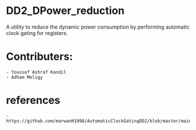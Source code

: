 # DD2_DPower_reduction
A utility to reduce the dynamic power consumption by performing automatic clock gating for registers.
# Contributers:
    - Youssef Ashraf Kandil
    - Adham Meligy


# references
    -https://github.com/marwanH1998/AutomaticClockGatingDD2/blob/master/main.py
    


    